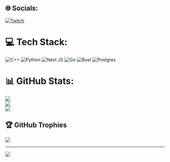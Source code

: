 
## 🌐 Socials:
[![Twitch](https://img.shields.io/badge/Twitch-%239146FF.svg?logo=Twitch&logoColor=white)](https://twitch.tv/Tiapify) 

# 💻 Tech Stack:
![C++](https://img.shields.io/badge/c++-%2300599C.svg?style=for-the-badge&logo=c%2B%2B&logoColor=white) ![Python](https://img.shields.io/badge/python-3670A0?style=for-the-badge&logo=python&logoColor=ffdd54) ![Next JS](https://img.shields.io/badge/Next-black?style=for-the-badge&logo=next.js&logoColor=white) ![Go](https://img.shields.io/badge/go-%2300ADD8.svg?style=for-the-badge&logo=go&logoColor=white) ![Rust](https://img.shields.io/badge/rust-%23000000.svg?style=for-the-badge&logo=rust&logoColor=white) ![Postgres](https://img.shields.io/badge/postgres-%23316192.svg?style=for-the-badge&logo=postgresql&logoColor=white)
# 📊 GitHub Stats:
![](https://github-readme-stats.vercel.app/api?username=Tiapify&theme=dark&hide_border=false&include_all_commits=true&count_private=false)<br/>
![](https://nirzak-streak-stats.vercel.app/?user=Tiapify&theme=dark&hide_border=false)<br/>
![](https://github-readme-stats.vercel.app/api/top-langs/?username=Tiapify&theme=dark&hide_border=false&include_all_commits=true&count_private=false&layout=compact)

## 🏆 GitHub Trophies
![](https://github-profile-trophy.vercel.app/?username=Tiapify&theme=radical&no-frame=false&no-bg=true&margin-w=4)

---
[![](https://visitcount.itsvg.in/api?id=Tiapify&icon=0&color=0)](https://visitcount.itsvg.in)

<!-- Proudly created with GPRM ( https://gprm.itsvg.in ) -->
